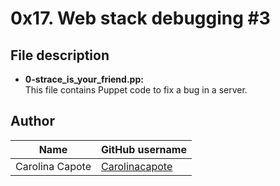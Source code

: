 # 0x17. Web stack debugging #3

## File description

- **0-strace_is_your_friend.pp:**  
This file contains Puppet code to fix a bug in a server.

## Author

| Name | GitHub username |
| ------ | ------ |
| Carolina Capote | [Carolinacapote](https://github.com/Carolinacapote) |
